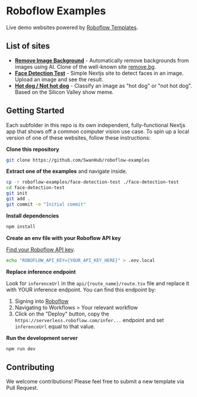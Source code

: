 # Roboflow Examples

Live demo websites powered by [Roboflow Templates](https://templates.roboflow.com).

## List of sites

- **[Remove Image Background](./remove-image-bg)** - Automatically remove backgrounds from images using AI. Clone of the well-known site [remove.bg](https://remove.bg).
- **[Face Detection Test](./face-detection-test/)** - Simple Nextjs site to detect faces in an image. Upload an image and see the result.
- **[Hot dog / Not hot dog](./hotdog-nothotdog/)** - Classify an image as "hot dog" or "not hot dog". Based on the Silicon Valley show meme.

## Getting Started

Each subfolder in this repo is its own independent, fully-functional Nextjs app that shows off a common computer vision use case. To spin up a local version of one of these websites, follow these instructions:

**Clone this repository**

```bash
git clone https://github.com/SwanHub/roboflow-examples
```

**Extract one of the examples** and navigate inside.

```bash
cp -r roboflow-examples/face-detection-test ./face-detection-test
cd face-detection-test
git init
git add .
git commit -m "Initial commit"
```

**Install dependencies**

```bash
npm install
```

**Create an env file with your Roboflow API key**

[Find your Roboflow API key](https://docs.roboflow.com/developer/authentication/find-your-roboflow-api-key).

```bash
echo "ROBOFLOW_API_KEY={YOUR_API_KEY_HERE}" > .env.local
```

**Replace inference endpoint**

Look for `inferenceUrl` in the `api/{route_name}/route.tsx` file and replace it with YOUR inference endpoint. You can find this endpoint by:

1. Signing into [Roboflow](https://app.roboflow.com)
2. Navigating to Workflows > Your relevant workflow
3. Click on the "Deploy" button, copy the `https://serverless.roboflow.com/infer...` endpoint and set `inferenceUrl` equal to that value.

**Run the development server**

```bash
npm run dev
```

## Contributing

We welcome contributions! Please feel free to submit a new template via Pull Request.
